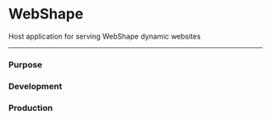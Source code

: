 # WebShape

Host application for serving WebShape dynamic websites

---

### Purpose

### Development

### Production
